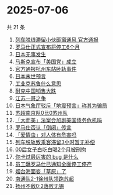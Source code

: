 # 2025-07-06

共 21 条

<!-- BEGIN -->
<!-- 最后更新时间 Sun Jul 06 2025 14:30:44 GMT+0800 (China Standard Time) -->

1. [列车脱线滞留小伙砸窗通风 官方通报](https://www.zhihu.com/search?q=%E5%88%97%E8%BD%A6%E8%84%B1%E7%BA%BF%E6%BB%9E%E7%95%99%E5%B0%8F%E4%BC%99%E7%A0%B8%E7%AA%97%E9%80%9A%E9%A3%8E%20%E5%AE%98%E6%96%B9%E9%80%9A%E6%8A%A5)
1. [罗马仕正式宣布将停工6个月](https://www.zhihu.com/search?q=%E7%BD%97%E9%A9%AC%E4%BB%95%E6%AD%A3%E5%BC%8F%E5%AE%A3%E5%B8%83%E5%B0%86%E5%81%9C%E5%B7%A56%E4%B8%AA%E6%9C%88)
1. [日本无事发生](https://www.zhihu.com/search?q=%E6%97%A5%E6%9C%AC%E6%97%A0%E4%BA%8B%E5%8F%91%E7%94%9F)
1. [马斯克宣布「美国党」成立](https://www.zhihu.com/search?q=%E9%A9%AC%E6%96%AF%E5%85%8B%E5%AE%A3%E5%B8%83%E3%80%8C%E7%BE%8E%E5%9B%BD%E5%85%9A%E3%80%8D%E6%88%90%E7%AB%8B)
1. [官方通报杭州东站卧轨事件](https://www.zhihu.com/search?q=%E5%AE%98%E6%96%B9%E9%80%9A%E6%8A%A5%E6%9D%AD%E5%B7%9E%E4%B8%9C%E7%AB%99%E5%8D%A7%E8%BD%A8%E4%BA%8B%E4%BB%B6)
1. [日本末世预言](https://www.zhihu.com/search?q=%E6%97%A5%E6%9C%AC%E6%9C%AB%E4%B8%96%E9%A2%84%E8%A8%80)
1. [工业克苏鲁什么意思](https://www.zhihu.com/search?q=%E5%B7%A5%E4%B8%9A%E5%85%8B%E8%8B%8F%E9%B2%81%E4%BB%80%E4%B9%88%E6%84%8F%E6%80%9D)
1. [耐克中国销售大跌](https://www.zhihu.com/search?q=%E8%80%90%E5%85%8B%E4%B8%AD%E5%9B%BD%E9%94%80%E5%94%AE%E5%A4%A7%E8%B7%8C)
1. [江苏一哥之争](https://www.zhihu.com/search?q=%E6%B1%9F%E8%8B%8F%E4%B8%80%E5%93%A5%E4%B9%8B%E4%BA%89)
1. [日本气象厅驳斥「地震预言」称其为骗局](https://www.zhihu.com/search?q=%E6%97%A5%E6%9C%AC%E6%B0%94%E8%B1%A1%E5%8E%85%E9%A9%B3%E6%96%A5%E3%80%8C%E5%9C%B0%E9%9C%87%E9%A2%84%E8%A8%80%E3%80%8D%E7%A7%B0%E5%85%B6%E4%B8%BA%E9%AA%97%E5%B1%80)
1. [苏超南京队0比0苏州队](https://www.zhihu.com/search?q=%E8%8B%8F%E8%B6%85%E5%8D%97%E4%BA%AC%E9%98%9F0%E6%AF%940%E8%8B%8F%E5%B7%9E%E9%98%9F)
1. [「大而美」法案会加剧美国债务危机吗](https://www.zhihu.com/search?q=%E3%80%8C%E5%A4%A7%E8%80%8C%E7%BE%8E%E3%80%8D%E6%B3%95%E6%A1%88%E4%BC%9A%E5%8A%A0%E5%89%A7%E7%BE%8E%E5%9B%BD%E5%80%BA%E5%8A%A1%E5%8D%B1%E6%9C%BA%E5%90%97)
1. [罗马仕否认「倒闭」传言](https://www.zhihu.com/search?q=%E7%BD%97%E9%A9%AC%E4%BB%95%E5%90%A6%E8%AE%A4%E3%80%8C%E5%80%92%E9%97%AD%E3%80%8D%E4%BC%A0%E8%A8%80)
1. [「爱情虫」对人体有危害吗](https://www.zhihu.com/search?q=%E3%80%8C%E7%88%B1%E6%83%85%E8%99%AB%E3%80%8D%E5%AF%B9%E4%BA%BA%E4%BD%93%E6%9C%89%E5%8D%B1%E5%AE%B3%E5%90%97)
1. [列车脱轨致乘客滞留3小时暂无补偿](https://www.zhihu.com/search?q=%E5%88%97%E8%BD%A6%E8%84%B1%E8%BD%A8%E8%87%B4%E4%B9%98%E5%AE%A2%E6%BB%9E%E7%95%993%E5%B0%8F%E6%97%B6%E6%9A%82%E6%97%A0%E8%A1%A5%E5%81%BF)
1. [00后女子白吃白喝2个月被刑拘](https://www.zhihu.com/search?q=00%E5%90%8E%E5%A5%B3%E5%AD%90%E7%99%BD%E5%90%83%E7%99%BD%E5%96%9D2%E4%B8%AA%E6%9C%88%E8%A2%AB%E5%88%91%E6%8B%98)
1. [你卡过最厉害的 bug 是什么](https://www.zhihu.com/search?q=%E4%BD%A0%E5%8D%A1%E8%BF%87%E6%9C%80%E5%8E%89%E5%AE%B3%E7%9A%84%20bug%20%E6%98%AF%E4%BB%80%E4%B9%88)
1. [员工曝罗马仕已通知全面停工停产](https://www.zhihu.com/search?q=%E5%91%98%E5%B7%A5%E6%9B%9D%E7%BD%97%E9%A9%AC%E4%BB%95%E5%B7%B2%E9%80%9A%E7%9F%A5%E5%85%A8%E9%9D%A2%E5%81%9C%E5%B7%A5%E5%81%9C%E4%BA%A7)
1. [烟台海面变「草原」了](https://www.zhihu.com/search?q=%E7%83%9F%E5%8F%B0%E6%B5%B7%E9%9D%A2%E5%8F%98%E3%80%8C%E8%8D%89%E5%8E%9F%E3%80%8D%E4%BA%86)
1. [南通队2-1徐州队领跑苏超](https://www.zhihu.com/search?q=%E5%8D%97%E9%80%9A%E9%98%9F2-1%E5%BE%90%E5%B7%9E%E9%98%9F%E9%A2%86%E8%B7%91%E8%8B%8F%E8%B6%85)
1. [扬州不敌0:2落败无锡](https://www.zhihu.com/search?q=%E6%89%AC%E5%B7%9E%E4%B8%8D%E6%95%8C0%3A2%E8%90%BD%E8%B4%A5%E6%97%A0%E9%94%A1)

<!-- END -->
